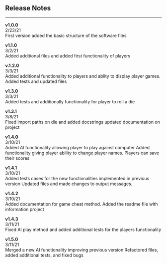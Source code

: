 
## Release Notes
<hr>

**v1.0.0** 
<br>
2/23/21
<br>
First version added the basic structure of the software
files 

**v1.1.0**
<br>
3/2/21
<br>
Added additional files and added first 
functionality of players
 

**v.1.2.0**
<br>
3/3/21
<br>
Added additional functionality to players and ablity 
to display player games. Added tests and updated files 



**v1.3.0**
<br>
3/3/21
<br>
Added tests and additionally functionality for player to 
roll a die 

**v1.3.1**
<br>
3/8/21
<br>
Fixed import paths on die and added docstrings updated 
documentation on project 

**v1.4.0**
<br>
3/10/21
<br>
Added AI functionality allowing player to play against computer
Added functionality giving player ability to change player names.
Players can save their scores 

**v1.4.1**
<br>
3/10/21
<br>
Added tests cases for the new functionalities implemented in previous version
Updated files and made changes to output messages. 

**v1.4.2**
<br>
3/10/21
<br>
Added documentation for game cheat method. Added the readme file with 
information project 

**v1.4.3**
<br>
3/11/21
<br>
Fixed AI play method and added additional tests for the players functionality


**v1.5.0**
<br>
3/11/21
<br>
Merged a new AI functionality improving previous version
Refactored files, added additional tests, and fixed bugs 
